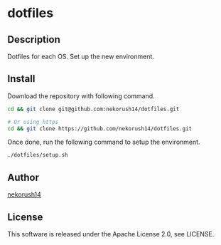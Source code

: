 # dotfiles

## Description

Dotfiles for each OS. Set up the new environment.

## Install

Download the repository with following command.

```bash
cd && git clone git@github.com:nekorush14/dotfiles.git

# Or using https
cd && git clone https://github.com/nekorush14/dotfiles.git
```

Once done, run the following command to setup the environment.

```bash
./dotfiles/setup.sh
```

## Author

[nekorush14](https://github.com/nekorush14)

## License

This software is released under the Apache License 2.0, see LICENSE.

